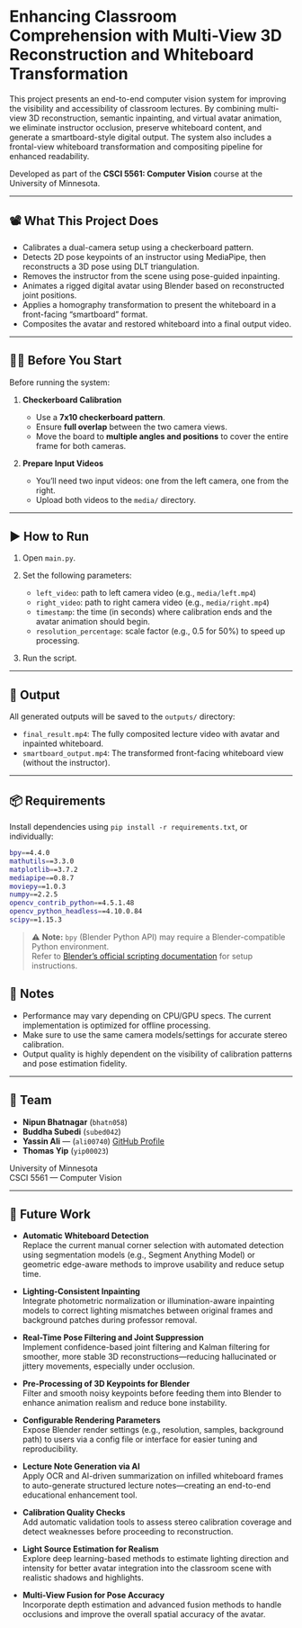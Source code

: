 # Enhancing Classroom Comprehension with Multi-View 3D Reconstruction and Whiteboard Transformation

This project presents an end-to-end computer vision system for improving the visibility and accessibility of classroom lectures. By combining multi-view 3D reconstruction, semantic inpainting, and virtual avatar animation, we eliminate instructor occlusion, preserve whiteboard content, and generate a smartboard-style digital output. The system also includes a frontal-view whiteboard transformation and compositing pipeline for enhanced readability.

Developed as part of the **CSCI 5561: Computer Vision** course at the University of Minnesota.

---

## 📽️ What This Project Does

- Calibrates a dual-camera setup using a checkerboard pattern.
- Detects 2D pose keypoints of an instructor using MediaPipe, then reconstructs a 3D pose using DLT triangulation.
- Removes the instructor from the scene using pose-guided inpainting.
- Animates a rigged digital avatar using Blender based on reconstructed joint positions.
- Applies a homography transformation to present the whiteboard in a front-facing “smartboard” format.
- Composites the avatar and restored whiteboard into a final output video.

---

## 🧑‍🏫 Before You Start

Before running the system:

1. **Checkerboard Calibration**
   - Use a **7x10 checkerboard pattern**.
   - Ensure **full overlap** between the two camera views.
   - Move the board to **multiple angles and positions** to cover the entire frame for both cameras.

2. **Prepare Input Videos**
   - You’ll need two input videos: one from the left camera, one from the right.
   - Upload both videos to the `media/` directory.

---

## ▶️ How to Run

1. Open `main.py`.
2. Set the following parameters:
   - `left_video`: path to left camera video (e.g., `media/left.mp4`)
   - `right_video`: path to right camera video (e.g., `media/right.mp4`)
   - `timestamp`: the time (in seconds) where calibration ends and the avatar animation should begin.
   - `resolution_percentage`: scale factor (e.g., 0.5 for 50%) to speed up processing.

3. Run the script.

---

## 📂 Output

All generated outputs will be saved to the `outputs/` directory:

- `final_result.mp4`: The fully composited lecture video with avatar and inpainted whiteboard.
- `smartboard_output.mp4`: The transformed front-facing whiteboard view (without the instructor).

---


## 📦 Requirements

Install dependencies using `pip install -r requirements.txt`, or individually:

```bash
bpy==4.4.0  
mathutils==3.3.0  
matplotlib==3.7.2  
mediapipe==0.8.7  
moviepy==1.0.3  
numpy==2.2.5  
opencv_contrib_python==4.5.1.48  
opencv_python_headless==4.10.0.84  
scipy==1.15.3  
```
> ⚠️ **Note:** `bpy` (Blender Python API) may require a Blender-compatible Python environment.  
> Refer to [Blender’s official scripting documentation](https://docs.blender.org/api/current/info_quickstart.html) for setup instructions.

## 📌 Notes
- Performance may vary depending on CPU/GPU specs. The current implementation is optimized for offline processing.
- Make sure to use the same camera models/settings for accurate stereo calibration.
- Output quality is highly dependent on the visibility of calibration patterns and pose estimation fidelity.
  
---

## 👥 Team

- **Nipun Bhatnagar** (`bhatn058`)  
- **Buddha Subedi**  (`subed042`)
- **Yassin Ali** — (`ali00740`) [GitHub Profile](https://github.com/Y-Elsayed)  
- **Thomas Yip** (`yip00023`) 

University of Minnesota  
CSCI 5561 — Computer Vision

---

## 🏁 Future Work


- **Automatic Whiteboard Detection**  
  Replace the current manual corner selection with automated detection using segmentation models (e.g., Segment Anything Model) or geometric edge-aware methods to improve usability and reduce setup time.

- **Lighting-Consistent Inpainting**  
  Integrate photometric normalization or illumination-aware inpainting models to correct lighting mismatches between original frames and background patches during professor removal.

- **Real-Time Pose Filtering and Joint Suppression**  
  Implement confidence-based joint filtering and Kalman filtering for smoother, more stable 3D reconstructions—reducing hallucinated or jittery movements, especially under occlusion.

- **Pre-Processing of 3D Keypoints for Blender**  
  Filter and smooth noisy keypoints before feeding them into Blender to enhance animation realism and reduce bone instability.

- **Configurable Rendering Parameters**  
  Expose Blender render settings (e.g., resolution, samples, background path) to users via a config file or interface for easier tuning and reproducibility.

- **Lecture Note Generation via AI**  
  Apply OCR and AI-driven summarization on infilled whiteboard frames to auto-generate structured lecture notes—creating an end-to-end educational enhancement tool.

- **Calibration Quality Checks**  
  Add automatic validation tools to assess stereo calibration coverage and detect weaknesses before proceeding to reconstruction.

- **Light Source Estimation for Realism**  
  Explore deep learning-based methods to estimate lighting direction and intensity for better avatar integration into the classroom scene with realistic shadows and highlights.

- **Multi-View Fusion for Pose Accuracy**  
  Incorporate depth estimation and advanced fusion methods to handle occlusions and improve the overall spatial accuracy of the avatar.
